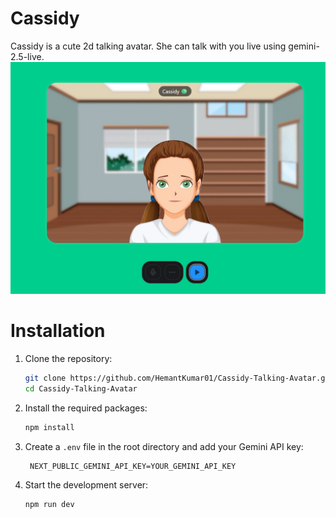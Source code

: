 # Cassidy
Cassidy is a cute 2d talking avatar. She can talk with you live using gemini-2.5-live.
![Cassidy image](image.png)

# Installation
1. Clone the repository:
   ```bash
   git clone https://github.com/HemantKumar01/Cassidy-Talking-Avatar.git
   cd Cassidy-Talking-Avatar
   ```
2. Install the required packages:
   ```bash
   npm install
   ```
3. Create a `.env` file in the root directory and add your Gemini API key:
   ```plaintext
    NEXT_PUBLIC_GEMINI_API_KEY=YOUR_GEMINI_API_KEY
    ```
4. Start the development server:
    ```bash
    npm run dev
    ```
